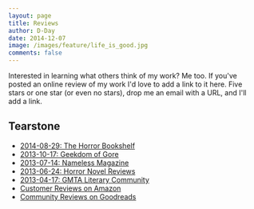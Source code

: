 ```yaml
---
layout: page
title: Reviews
author: D-Day
date: 2014-12-07
image: /images/feature/life_is_good.jpg
comments: false
---
```


Interested in learning what others think of my work? Me too. If you've posted an
online review of my work I'd love to add a link to it here. Five stars or one
star (or even no stars), drop me an email with a URL, and I'll add a link.

## Tearstone

- [2014-08-29: The Horror Bookshelf](http://thehorrorbookshelf.com/2014/08/29/david-l-day-tearstone-review/)
- [2013-10-17: Geekdom of Gore](http://thegeekdomofgore.blogspot.com/2013/10/Tearstone-Davidl-Day.html)
- [2013-07-14: Nameless Magazine](http://namelessmag.jasunni.com/2013/07/14/tearstone/)
- [2013-06-24: Horror Novel Reviews](http://horrornovelreviews.com/2013/06/24/david-l-day-tearstone-review/)
- [2013-04-17: GMTA Literary Community](http://gmtaliterarycommunity.blogspot.com/2013/04/tearstone-by-david-l-dayreview.html)
- [Customer Reviews on Amazon](http://www.amazon.com/Tearstone-David-L-Day/product-reviews/1927580145/?_encoding=UTF8&camp=1789&creative=390957&linkCode=ur2&showViewpoints=1&tag=davidlday-20)
- [Community Reviews on Goodreads](http://www.goodreads.com/book/show/17702879-tearstone#other_reviews)
